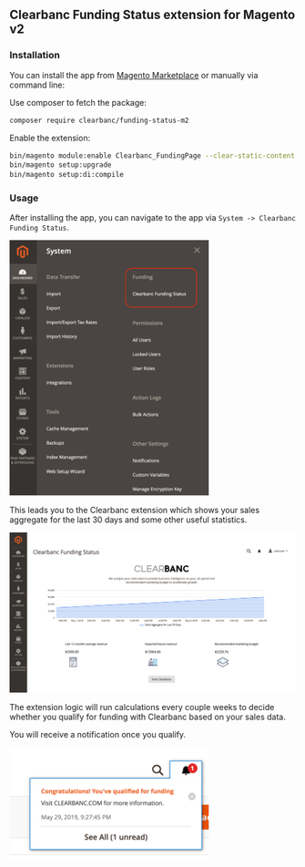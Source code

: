 Clearbanc Funding Status extension for Magento v2
-------------------------------------------------


### Installation

You can install the app from [Magento Marketplace](https://marketplace.magento.com/) or manually via command line:

Use composer to fetch the package:
```bash
composer require clearbanc/funding-status-m2
```

Enable the extension:
```bash
bin/magento module:enable Clearbanc_FundingPage --clear-static-content
bin/magento setup:upgrade
bin/magento setup:di:compile
```

### Usage
After installing the app, you can navigate to the app via `System -> Clearbanc Funding Status`.

<img src="./assets/menu.png" alt="menu" width="350"/>

This leads you to the Clearbanc extension which shows your sales aggregate for the last 30 days and some other useful statistics.

<img src="./assets/display.png" alt="extension display">

The extension logic will run calculations every couple weeks to decide whether you qualify for funding with Clearbanc based on your sales data.

You will receive a notification once you qualify.

<img src="./assets/notify-admin.png" alt="admin notification" width="350">
